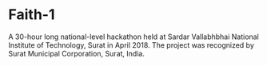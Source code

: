# Faith-1
A 30-hour long national-level hackathon held at Sardar Vallabhbhai National Institute of Technology, Surat in April 2018. The project was recognized by Surat Municipal Corporation, Surat, India.
